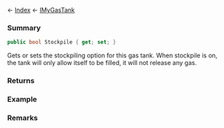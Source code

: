 ← [Index](Api-Index) ← [IMyGasTank](Sandbox.ModAPI.Ingame.IMyGasTank)

### Summary

```csharp
public bool Stockpile { get; set; }
```

Gets or sets the stockpiling option for this gas tank. When stockpile is on, the tank will only allow itself to be filled, it will not release any gas.

### Returns

### Example

### Remarks

